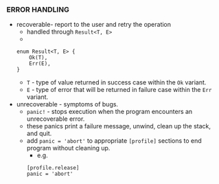 ### ERROR HANDLING 
- recoverable- report to the user and retry the operation
    - handled through  `Result<T, E>`
    - 
    ``` 
    enum Result<T, E> {
        Ok(T),
        Err(E),
    }
    ```
    - `T` - type of value returned in success case within the `Ok` variant.
    - `E` - type of error that will be returned in failure case within the `Err` variant.
- unrecoverable - symptoms of bugs.
    - `panic!` - stops execution when the program encounters an unrecoverable error.
    - these panics print a failure message, unwind, clean up the stack, and quit.
    - add `panic = 'abort'` to appropriate `[profile]` sections to end program without cleaning up.
        - e.g. 
        ```
        [profile.release]
        panic = 'abort'
        ```
    